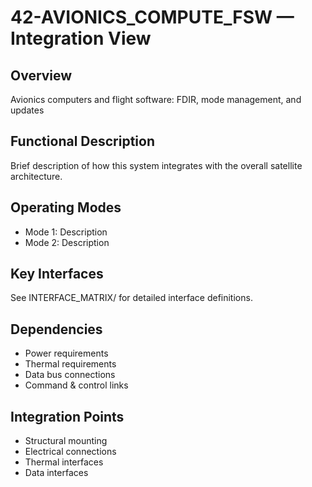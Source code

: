 # 42-AVIONICS_COMPUTE_FSW — Integration View

## Overview
Avionics computers and flight software: FDIR, mode management, and updates

## Functional Description
Brief description of how this system integrates with the overall satellite architecture.

## Operating Modes
- Mode 1: Description
- Mode 2: Description

## Key Interfaces
See INTERFACE_MATRIX/ for detailed interface definitions.

## Dependencies
- Power requirements
- Thermal requirements
- Data bus connections
- Command & control links

## Integration Points
- Structural mounting
- Electrical connections
- Thermal interfaces
- Data interfaces
